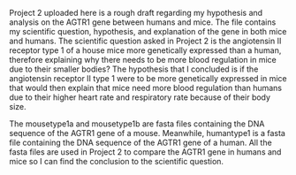 Project 2 uploaded here is a rough draft regarding my hypothesis and analysis on the AGTR1 gene between humans and mice. The file contains my scientific question, hypothesis, and explanation of the gene in both mice and humans. The scientific question asked in Project 2 is the angiotensin II receptor type 1 of a house mice more genetically expressed than a human, therefore explaining why there needs to be more blood regulation in mice due to their smaller bodies? The hypothesis that I concluded is if the angiotensin receptor II type 1 were to be more genetically expressed in mice that would then explain that mice need more blood regulation than humans due to their higher heart rate and respiratory rate because of their body size.

The mousetype1a and mousetype1b are fasta files containing the DNA sequence of the AGTR1 gene of a mouse. Meanwhile, humantype1 is a fasta file containing the DNA sequence of the AGTR1 gene of a human. All the fasta files are used in Project 2 to compare the AGTR1 gene in humans and mice so I can find the conclusion to the scientific question.
